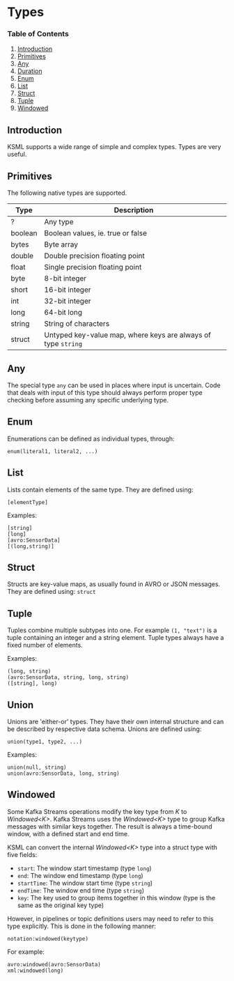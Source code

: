 # Types

### Table of Contents
1. [Introduction](#introduction)
1. [Primitives](#primitives)
1. [Any](#any)
1. [Duration](#duration)
1. [Enum](#enum)
1. [List](#list)
1. [Struct](#struct)
1. [Tuple](#tuple)
1. [Windowed](#windowed)

## Introduction

KSML supports a wide range of simple and complex types.
Types are very useful.

## Primitives

The following native types are supported.

| Type    | Description                                                   |
|---------|---------------------------------------------------------------|
| ?       | Any type                                                      |
| boolean | Boolean values, ie. true or false                             |
| bytes   | Byte array                                                    |
| double  | Double precision floating point                               |
| float   | Single precision floating point                               |
| byte    | 8-bit integer                                                 |
| short   | 16-bit integer                                                |
| int     | 32-bit integer                                                |
| long    | 64-bit long                                                   |
| string  | String of characters                                          |
| struct  | Untyped key-value map, where keys are always of type `string` |

## Any

The special type `any` can be used in places where input is uncertain. Code that deals
with input of this type should always perform proper type checking before assuming
any specific underlying type.

## Enum

Enumerations can be defined as individual types, through:

```
enum(literal1, literal2, ...)
```

## List

Lists contain elements of the same type. They are defined using:
```
[elementType]
```

Examples:
```
[string]
[long]
[avro:SensorData]
[(long,string)]
```

## Struct

Structs are key-value maps, as usually found in AVRO or JSON messages. They are defined
using:
```struct```

## Tuple

Tuples combine multiple subtypes into one. For example `(1, "text")` is a tuple containing an integer and a string element.
Tuple types always have a fixed number of elements.

Examples:
```
(long, string)
(avro:SensorData, string, long, string)
([string], long)
```

## Union

Unions are 'either-or' types. They have their own internal structure and can be described
by respective data schema. Unions are defined using:

```
union(type1, type2, ...)
```

Examples:
```
union(null, string)
union(avro:SensorData, long, string)
```

## Windowed

Some Kafka Streams operations modify the key type from _K_ to _Windowed\<K>_. Kafka Streams uses the
_Windowed\<K>_ type to group Kafka messages with similar keys together. The result is always a time-bound
window, with a defined start and end time.

KSML can convert the internal _Windowed\<K>_ type into a struct type with five fields:
* `start`: The window start timestamp (type `long`)
* `end`: The window end timestamp (type `long`)
* `startTime`: The window start time (type `string`)
* `endTime`: The window end time (type `string`)
* `key`: The key used to group items together in this window (type is the same as the original key type)

However, in pipelines or topic definitions users may need to refer to this type explicitly. This
is done in the following manner:
```
notation:windowed(keytype)
```

For example:
```
avro:windowed(avro:SensorData)
xml:windowed(long)
```
